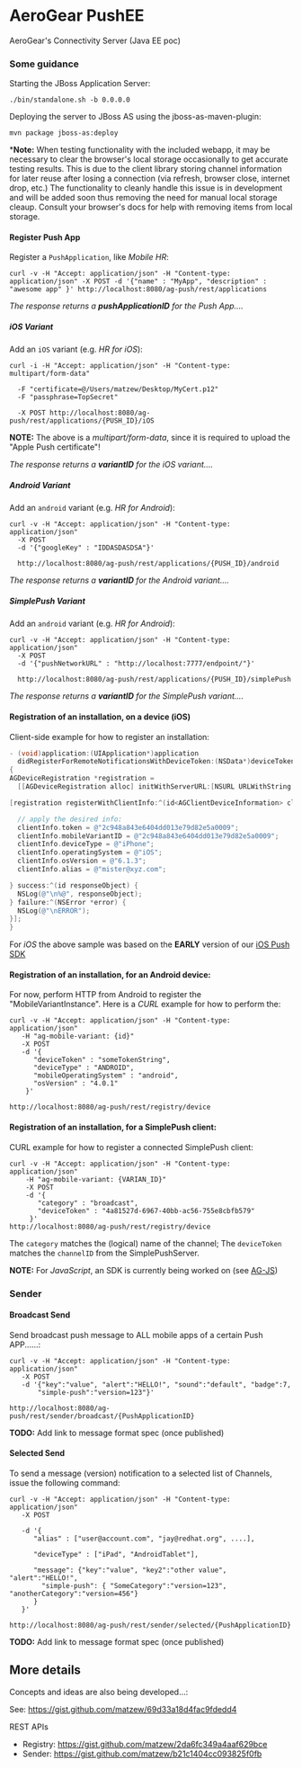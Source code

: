 AeroGear PushEE
===============

AeroGear's Connectivity Server (Java EE poc)

### Some guidance

Starting the JBoss Application Server:

```
./bin/standalone.sh -b 0.0.0.0
```

Deploying the server to JBoss AS using the jboss-as-maven-plugin:

```
mvn package jboss-as:deploy
```

***Note:** When testing functionality with the included webapp, it may be necessary to clear the browser's local storage occasionally to get accurate testing results. This is due to the client library storing channel information for later reuse after losing a connection (via refresh, browser close, internet drop, etc.) The functionality to cleanly handle this issue is in development and will be added soon thus removing the need for manual local storage cleaup. Consult your browser's docs for help with removing items from local storage.

#### Register Push App

Register a ```PushApplication```, like _Mobile HR_:

```
curl -v -H "Accept: application/json" -H "Content-type: application/json" -X POST -d '{"name" : "MyApp", "description" :  "awesome app" }' http://localhost:8080/ag-push/rest/applications
```

_The response returns a **pushApplicationID** for the Push App...._

##### iOS Variant

Add an ```iOS``` variant (e.g. _HR for iOS_):
```
curl -i -H "Accept: application/json" -H "Content-type: multipart/form-data" 

  -F "certificate=@/Users/matzew/Desktop/MyCert.p12"
  -F "passphrase=TopSecret"

  -X POST http://localhost:8080/ag-push/rest/applications/{PUSH_ID}/iOS
```

**NOTE:** The above is a _multipart/form-data_, since it is required to upload the "Apple Push certificate"!

_The response returns a **variantID** for the iOS variant...._

##### Android Variant

Add an ```android``` variant (e.g. _HR for Android_):
```
curl -v -H "Accept: application/json" -H "Content-type: application/json"
  -X POST
  -d '{"googleKey" : "IDDASDASDSA"}'
  
  http://localhost:8080/ag-push/rest/applications/{PUSH_ID}/android 
```

_The response returns a **variantID** for the Android variant...._

##### SimplePush Variant

Add an ```android``` variant (e.g. _HR for Android_):
```
curl -v -H "Accept: application/json" -H "Content-type: application/json"
  -X POST
  -d '{"pushNetworkURL" : "http://localhost:7777/endpoint/"}'

  http://localhost:8080/ag-push/rest/applications/{PUSH_ID}/simplePush 
```

_The response returns a **variantID** for the SimplePush variant...._

#### Registration of an installation, on a device (iOS)

Client-side example for how to register an installation:

```ObjectiveC
- (void)application:(UIApplication*)application
  didRegisterForRemoteNotificationsWithDeviceToken:(NSData*)deviceToken
{
AGDeviceRegistration *registration = 
  [[AGDeviceRegistration alloc] initWithServerURL:[NSURL URLWithString:@"http://server/ag-push/"]];

[registration registerWithClientInfo:^(id<AGClientDeviceInformation> clientInfo) {

  // apply the desired info:
  clientInfo.token = @"2c948a843e6404dd013e79d82e5a0009";
  clientInfo.mobileVariantID = @"2c948a843e6404dd013e79d82e5a0009";
  clientInfo.deviceType = @"iPhone";
  clientInfo.operatingSystem = @"iOS";
  clientInfo.osVersion = @"6.1.3";
  clientInfo.alias = @"mister@xyz.com";

} success:^(id responseObject) {
  NSLog(@"\n%@", responseObject);
} failure:^(NSError *error) {
  NSLog(@"\nERROR");
}];
}
```

For _iOS_ the above sample was based on the **EARLY** version of our [iOS Push SDK](https://github.com/matzew/ag-client-push-sdk)

#### Registration of an installation, for an Android device:

For now, perform HTTP from Android to register the "MobileVariantInstance".
Here is a _CURL_ example for how to perform the:

```
curl -v -H "Accept: application/json" -H "Content-type: application/json" 
   -H "ag-mobile-variant: {id}"
   -X POST
   -d '{
      "deviceToken" : "someTokenString", 
      "deviceType" : "ANDROID", 
      "mobileOperatingSystem" : "android", 
      "osVersion" : "4.0.1"
    }'

http://localhost:8080/ag-push/rest/registry/device 
```

#### Registration of an installation, for a SimplePush client:

CURL example for how to register a connected SimplePush client:


```
curl -v -H "Accept: application/json" -H "Content-type: application/json"
    -H "ag-mobile-variant: {VARIAN_ID}"
    -X POST
    -d '{
       "category" : "broadcast",
       "deviceToken" : "4a81527d-6967-40bb-ac56-755e8cbfb579"
     }'
http://localhost:8080/ag-push/rest/registry/device 
```

The ```category``` matches the (logical) name of the channel; The ```deviceToken``` matches the ```channelID``` from the SimplePushServer.

**NOTE:** For _JavaScript_, an SDK is currently being worked on (see [AG-JS](https://github.com/aerogear/aerogear-js/blob/Notifier-sockjs/src/unified-push/aerogear.unifiedpush.js))

### Sender

#### Broadcast Send

Send broadcast push message to ALL mobile apps of a certain Push APP......:

```
curl -v -H "Accept: application/json" -H "Content-type: application/json" 
   -X POST
   -d '{"key":"value", "alert":"HELLO!", "sound":"default", "badge":7,
       "simple-push":"version=123"}'

http://localhost:8080/ag-push/rest/sender/broadcast/{PushApplicationID}
```

**TODO:** Add link to message format spec (once published)

#### Selected Send

To send a message (version) notification to a selected list of Channels, issue the following command:

```
curl -v -H "Accept: application/json" -H "Content-type: application/json" 
   -X POST

   -d '{
      "alias" : ["user@account.com", "jay@redhat.org", ....],
  
      "deviceType" : ["iPad", "AndroidTablet"],
  
      "message": {"key":"value", "key2":"other value", "alert":"HELLO!",
        "simple-push": { "SomeCategory":"version=123", "anotherCategory":"version=456"}
	  }
   }'

http://localhost:8080/ag-push/rest/sender/selected/{PushApplicationID} 
```

**TODO:** Add link to message format spec (once published)


## More details

Concepts and ideas are also being developed...:

See:
https://gist.github.com/matzew/69d33a18d4fac9fdedd4

REST APIs

* Registry: https://gist.github.com/matzew/2da6fc349a4aaf629bce
* Sender: https://gist.github.com/matzew/b21c1404cc093825f0fb
